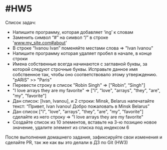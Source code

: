 # #HW5

Список задач:

- Напишите программу, которая добавляет ‘ing’ к словам
- Заменить символ “#” на символ “/” в строке 'www.my_site.com#about'
- В строке “Ivanou Ivan” поменяйте местами слова => "Ivan Ivanou"
- Напишите программу которая удаляет пробел в начале, в конце строки
- Имена собственные всегда начинаются с заглавной буквы, за которой следуют строчные буквы. Исправьте данное имя собственное так, чтобы оно соответствовало этому утверждению. "pARiS" >> "Paris"
- Перевести строку в список "Robin Singh" => ["Robin”, “Singh"]
- "I love arrays they are my favorite" => ["I", "love", "arrays", "they", "are", "my", "favorite"]
- Дан список: [Ivan, Ivanou], и 2 строки: Minsk, Belarus напечатайте текст: “Привет, Ivan Ivanou! Добро пожаловать в Minsk Belarus”
- Дан список ["I", "love", "arrays", "they", "are", "my", "favorite"] сделайте из него строку => "I love arrays they are my favorite"
- Создайте список из 10 элементов, вставьте на 3-ю позицию новое значение, удалите элемент из списка под индексом 6

После выполнения домашнего задания, зафиксируйте свои изменения и сделайте PR, так же как вы это делали в ДЗ по Git (HW3)
